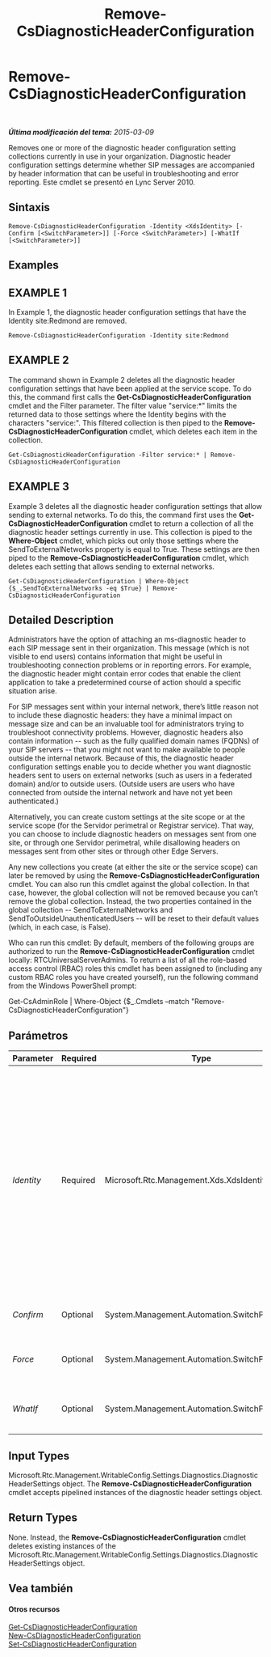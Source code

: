 ﻿---
title: Remove-CsDiagnosticHeaderConfiguration
TOCTitle: Remove-CsDiagnosticHeaderConfiguration
ms:assetid: d71b79f1-49f2-4a6c-8b3e-ca909e8d5f49
ms:mtpsurl: https://technet.microsoft.com/es-es/library/Gg398941(v=OCS.15)
ms:contentKeyID: 48276824
ms.date: 01/07/2017
mtps_version: v=OCS.15
ms.translationtype: HT
---

# Remove-CsDiagnosticHeaderConfiguration

 

_**Última modificación del tema:** 2015-03-09_

Removes one or more of the diagnostic header configuration setting collections currently in use in your organization. Diagnostic header configuration settings determine whether SIP messages are accompanied by header information that can be useful in troubleshooting and error reporting. Este cmdlet se presentó en Lync Server 2010.

## Sintaxis

    Remove-CsDiagnosticHeaderConfiguration -Identity <XdsIdentity> [-Confirm [<SwitchParameter>]] [-Force <SwitchParameter>] [-WhatIf [<SwitchParameter>]]

## Examples

## EXAMPLE 1

In Example 1, the diagnostic header configuration settings that have the Identity site:Redmond are removed.

    Remove-CsDiagnosticHeaderConfiguration -Identity site:Redmond

## EXAMPLE 2

The command shown in Example 2 deletes all the diagnostic header configuration settings that have been applied at the service scope. To do this, the command first calls the **Get-CsDiagnosticHeaderConfiguration** cmdlet and the Filter parameter. The filter value "service:\*" limits the returned data to those settings where the Identity begins with the characters "service:". This filtered collection is then piped to the **Remove-CsDiagnosticHeaderConfiguration** cmdlet, which deletes each item in the collection.

    Get-CsDiagnosticHeaderConfiguration -Filter service:* | Remove-CsDiagnosticHeaderConfiguration

## EXAMPLE 3

Example 3 deletes all the diagnostic header configuration settings that allow sending to external networks. To do this, the command first uses the **Get-CsDiagnosticHeaderConfiguration** cmdlet to return a collection of all the diagnostic header settings currently in use. This collection is piped to the **Where-Object** cmdlet, which picks out only those settings where the SendToExternalNetworks property is equal to True. These settings are then piped to the **Remove-CsDiagnosticHeaderConfiguration** cmdlet, which deletes each setting that allows sending to external networks.

    Get-CsDiagnosticHeaderConfiguration | Where-Object {$_.SendToExternalNetworks -eq $True} | Remove-CsDiagnosticHeaderConfiguration

## Detailed Description

Administrators have the option of attaching an ms-diagnostic header to each SIP message sent in their organization. This message (which is not visible to end users) contains information that might be useful in troubleshooting connection problems or in reporting errors. For example, the diagnostic header might contain error codes that enable the client application to take a predetermined course of action should a specific situation arise.

For SIP messages sent within your internal network, there’s little reason not to include these diagnostic headers: they have a minimal impact on message size and can be an invaluable tool for administrators trying to troubleshoot connectivity problems. However, diagnostic headers also contain information -- such as the fully qualified domain names (FQDNs) of your SIP servers -- that you might not want to make available to people outside the internal network. Because of this, the diagnostic header configuration settings enable you to decide whether you want diagnostic headers sent to users on external networks (such as users in a federated domain) and/or to outside users. (Outside users are users who have connected from outside the internal network and have not yet been authenticated.)

Alternatively, you can create custom settings at the site scope or at the service scope (for the Servidor perimetral or Registrar service). That way, you can choose to include diagnostic headers on messages sent from one site, or through one Servidor perimetral, while disallowing headers on messages sent from other sites or through other Edge Servers.

Any new collections you create (at either the site or the service scope) can later be removed by using the **Remove-CsDiagnosticHeaderConfiguration** cmdlet. You can also run this cmdlet against the global collection. In that case, however, the global collection will not be removed because you can’t remove the global collection. Instead, the two properties contained in the global collection -- SendToExternalNetworks and SendToOutsideUnauthenticatedUsers -- will be reset to their default values (which, in each case, is False).

Who can run this cmdlet: By default, members of the following groups are authorized to run the **Remove-CsDiagnosticHeaderConfiguration** cmdlet locally: RTCUniversalServerAdmins. To return a list of all the role-based access control (RBAC) roles this cmdlet has been assigned to (including any custom RBAC roles you have created yourself), run the following command from the Windows PowerShell prompt:

Get-CsAdminRole | Where-Object {$\_.Cmdlets –match "Remove-CsDiagnosticHeaderConfiguration"}

## Parámetros


<table>
<colgroup>
<col style="width: 25%" />
<col style="width: 25%" />
<col style="width: 25%" />
<col style="width: 25%" />
</colgroup>
<thead>
<tr class="header">
<th>Parameter</th>
<th>Required</th>
<th>Type</th>
<th>Description</th>
</tr>
</thead>
<tbody>
<tr class="odd">
<td><p><em>Identity</em></p></td>
<td><p>Required</p></td>
<td><p>Microsoft.Rtc.Management.Xds.XdsIdentity</p></td>
<td><p>Unique identifier for the diagnostic header configuration settings to be removed. To remove settings configured at the site scope, use syntax similar to this: -Identity &quot;site:Redmond&quot;. To remove settings configured at the service scope, use syntax similar to this: -Identity &quot;service:EdgeServer:atl-edge-001.litwareinc.com&quot;.</p>
<p>The <strong>Remove-CsDiagnosticHeaderConfiguration</strong> cmdlet can also be run against the global configuration settings; in that case, use this syntax: –Identity global. Note, however, that the global settings will not actually be removed; instead, the properties found in the global settings will be reset to their default values.</p></td>
</tr>
<tr class="even">
<td><p><em>Confirm</em></p></td>
<td><p>Optional</p></td>
<td><p>System.Management.Automation.SwitchParameter</p></td>
<td><p>Se le pedirá confirmación antes de ejecutar el comando.</p></td>
</tr>
<tr class="odd">
<td><p><em>Force</em></p></td>
<td><p>Optional</p></td>
<td><p>System.Management.Automation.SwitchParameter</p></td>
<td><p>Suppresses the display of any non-fatal error message that might occur when running the command.</p></td>
</tr>
<tr class="even">
<td><p><em>WhatIf</em></p></td>
<td><p>Optional</p></td>
<td><p>System.Management.Automation.SwitchParameter</p></td>
<td><p>Describe qué sucedería si se ejecutara el comando sin ejecutarlo realmente.</p></td>
</tr>
</tbody>
</table>


## Input Types

Microsoft.Rtc.Management.WritableConfig.Settings.Diagnostics.DiagnosticHeaderSettings object. The **Remove-CsDiagnosticHeaderConfiguration** cmdlet accepts pipelined instances of the diagnostic header settings object.

## Return Types

None. Instead, the **Remove-CsDiagnosticHeaderConfiguration** cmdlet deletes existing instances of the Microsoft.Rtc.Management.WritableConfig.Settings.Diagnostics.DiagnosticHeaderSettings object.

## Vea también

#### Otros recursos

[Get-CsDiagnosticHeaderConfiguration](get-csdiagnosticheaderconfiguration.md)  
[New-CsDiagnosticHeaderConfiguration](new-csdiagnosticheaderconfiguration.md)  
[Set-CsDiagnosticHeaderConfiguration](set-csdiagnosticheaderconfiguration.md)

